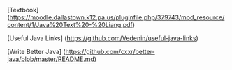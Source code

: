 [Textbook] (https://moodle.dallastown.k12.pa.us/pluginfile.php/379743/mod_resource/content/1/Java%20Text%20-%20Liang.pdf)

[Useful Java Links] (https://github.com/Vedenin/useful-java-links)

[Write Better Java] (https://github.com/cxxr/better-java/blob/master/README.md)

